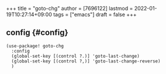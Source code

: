 +++
title = "goto-chg"
author = [7696122]
lastmod = 2022-01-19T10:27:14+09:00
tags = ["emacs"]
draft = false
+++

## config {#config}

```elisp
(use-package! goto-chg
  :config
  (global-set-key [(control ?.)] 'goto-last-change)
  (global-set-key [(control ?,)] 'goto-last-change-reverse)
  )
```
